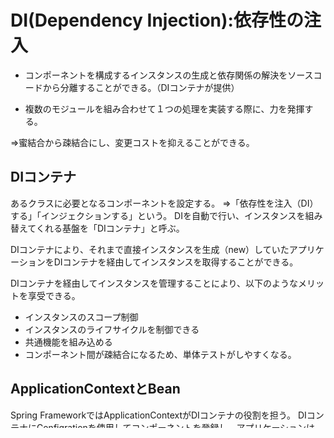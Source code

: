 # DI(Dependency Injection):依存性の注入
* コンポーネントを構成するインスタンスの生成と依存関係の解決をソースコードから分離することができる。（DIコンテナが提供）

* 複数のモジュールを組み合わせて１つの処理を実装する際に、力を発揮する。

⇒蜜結合から疎結合にし、変更コストを抑えることができる。

## DIコンテナ
あるクラスに必要となるコンポーネントを設定する。
⇒「依存性を注入（DI）する」「インジェクションする」という。
DIを自動で行い、インスタンスを組み替えてくれる基盤を「DIコンテナ」と呼ぶ。

DIコンテナにより、それまで直接インスタンスを生成（new）していたアプリケーションをDIコンテナを経由してインスタンスを取得することができる。

DIコンテナを経由してインスタンスを管理することにより、以下のようなメリットを享受できる。

* インスタンスのスコープ制御
* インスタンスのライフサイクルを制御できる
* 共通機能を組み込める
* コンポーネント間が疎結合になるため、単体テストがしやすくなる。

## ApplicationContextとBean
Spring FrameworkではApplicationContextがDIコンテナの役割を担う。
DIコンテナにConfigrationを使用してコンポーネントを登録し、アプリケーションはApplication Contextインターフェースを通じてDIコンテナからBeanを取得する。
* Bean  
DIコンテナに登録するコンポーネント。
* Configration  
Bean定義（クラス）。
* ルックアップ  
DIコンテナからBean取得すること。

## Configration方法
* JavaベースConfigration
JavaベースConfigrationでBean登録定義を行う。（Java Config）
~~~ java
@Configration
public class AppConfig{
    @Bean
    UserRepository userRepository() {
        return new UserRepositoryImpl();
    }
~~~

1. クラスに@Configrationアノテーションを付与し、コンフィグレーションクラスであることを宣言する。

2. メソッドに@Beanアノテーションを付与し、Beanの定義を行う。メソッド名がBean名（@Bean(name="hoge")のように明示的に宣言することも可）、戻り値がそのBeanのインスタンスとして定義される。
3. メソッドを呼び出して他のコンポーネントを参照する。

Java Configの場合、メソッドの引数を追加することで他のコンポーネント（Bean）の参照ができる。ただし、引数のインスタンスは別途Bean定義されている必要あり。

Java ConfigのみでConfigrationを行うときは、アプリケーションで使用するすべてのコンポーネントをBean定義する必要があるが、後述のアノテーションベースConfigrationと組み合わせることで設定を大幅に省略することができる。

* XMLベースConfigration
XMLファイルを利用してBean定義を行う。

XMLの場合も、アプリケーションで使用するすべてのコンポーネントをBean定義する必要があるが、後述のアノテーションベースConfigrationと組み合わせることで設定を大幅に省略することができる。

* アノテーションベースConfigration

DIコンテナに管理させたいBeanをBean定義ファイルに登録するのではなく、Bean定義用のアノテーションが付与されたクラスをスキャンしてDIコンテナに登録する。

⇒コンポーネントスキャンと呼ぶ。

また、インジェクションもこれまでのように明示的に設定を行うのではなく、アノテーションを付与してDIコンテナに自動設定してもらう。

⇒オートワイアリングと呼ぶ。

~~~ java
@Component
public class UserRepositoryImpl implements UseRepository {
    @Autowired
    public UserRepositoryImpl(UserRepository userRepository, PasswordEncoder passwordEncoder){
    }
}
~~~
1. Beanクラスに@Componentアノテーションを付与して、コンポーネントスキャンの対象にする。
2. コンストラクタに@Autowiredアノテーションを付与して、オートワイアリングを行う。オートワイアリングはデフォルトで、対象の型が一致するBeanをDIコンテナから探し、見つかった場合にインジェクションする。

コンポーネントスキャンを有効にするには、Bean定義ファイル（Java Config or XML）に設定を記述する。
~~~ java
@Configration
@Conponent("com.example.demo")
public class AppConfig {
}
~~~

@Componentアノテーションにてスキャン対象とするパッケージを指定する。

## インジェクション方法
* セッターインジェクション

コンポーネントがセッターを持つ場合にそのセッターの引数に対して依存するコンポーネントを注入する方法。

アノテーションベースの例）

@Autowiredアノテーションをセッターメソッドに付与する。アノテーションベースの場合は、XMLやJavaConfigによる設定は不要。
~~~ java
@Component
public class UserServiceImpl implements UseService {
    private UserRepository userRepository;
    private PasswordEncoder passwordEncoderl
    
    @Autowired
    public void setUserRepository(UserRepository userRepository){
        this.userRepository = userRepository;
    }
    
    @Autowired
    public void setPasswordEncoder(PasswordEncoder passwordEncoder){
        this.passwordEncoder = passwordEncoder;
    }
}
~~~

* コンストラクタインジェクション
アノテーションベースの場合、コンストラクタに@Autowiredを付与する。

コンストラクタインジェクションのメリットとしては、フィールドにfinal修飾子をつけて、不変にできること。（他のインジェクション方法では実現できない）
~~~ java
@Component
public class UserServiceImpl implements UseService {
    @Autowired
    public UserServiceImpl(UserRepository userRepository, PasswordEncoder passwordEncoder){
    }
}
~~~

* フィールドインジェクション

インジェクションしたいフィールドに@Autowiredを付与して使用。

その他のコンストラクタやセッター不要で、コード量が少なくできる。（コンストラクタやセッター省略の場合、SpringのDIコンテナ使用前提）

~~~ java 
@Component
public class UserServiceImpl implements UseService {
    @Autowired
    UserRepository userRepository;
    @Autowired
    PasswordEncoder passwordEncoder;    
}
~~~


## 使用法
SpringでDIを使用するには、Beanの登録とインジェクションを実施する必要がある。
* Bean登録
Bean＝DI管理対象のクラスのこと。
@Component-付与したクラスがBeanであることを示す。
代わりにユースケースを現すアノテーションを使える。（@Controller、@Service、@Repositoryなど）
@Beanというものもある。
* インジェクション
引数ありのコンストラクタを用意する。（@Autowiredは省略可能）など。
~~~ java
@Controller
@RequiredArgsConstructor
public class IssueController {

    private final IssueService issueService;
~~~
lombokの@RequiredArgsConstructorにてインジェクションを自動化できる。
→finalがついているフィールド　かつ　初期化されていないフィールドを初期化するコンストラクタを自動生成。





